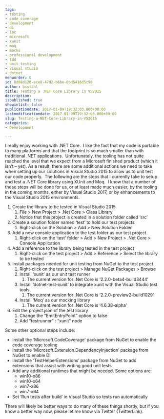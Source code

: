 ```yaml
---
tags:
- testing
- code coverage
- development
- di
- ioc
- microsoft
- xunit
- moq
- mocks
- professional development
- tdd
- unit testing
- visual studio
- dotnet
menuorder: 0
id: 8d08d120-ece8-47d2-b6be-0bd5416d5c90
author: bsstahl
title: Testing a .NET Core Library in VS2015
description: 
ispublished: true
showinlist: false
publicationdate: 2017-01-09T19:32:03.000+00:00
lastmodificationdate: 2017-01-09T19:32:03.000+00:00
slug: Testing-a-NET-Core-Library-in-VS2015
categories:
- Development

---
```

I really enjoy working with .NET Core.  I like the fact that my code is portable to many platforms and that the footprint is so much smaller than with traditional .NET applications.  Unfortunately, the tooling has not quite reached the level that we expect from a Microsoft finished product (which it isn’t – yet). As a result, there are some additional actions we need to take when setting up our solutions in Visual Studio 2015 to allow us to unit test our code properly.  The following are the steps that I currently take to setup and test a .NET Core library using XUnit and Moq.  I know that a number of these steps will be done for us, or at least made much easier, by the tooling in the coming months, either by Visual Studio 2017, or by enhancements to the Visual Studio 2015 environments.

1. Create the library to be tested in Visual Studio 2015
    1. File &gt; New Project &gt; .Net Core &gt; Class Library
    2. Notice that this project is created in a solution folder called ‘src’
2. Create a solution folder named ‘test’ to hold our test projects
    1. Right-click on the Solution &gt; Add &gt; New Solution Folder
3. Add a new console application to the test folder as our test project
    1. Right-click on the ‘test’ folder &gt; Add &gt; New Project &gt; .Net Core &gt; Console Application
4. Add a reference to the library being tested in the test project
    1. Right-click on the test project &gt; Add &gt; Reference &gt; Select the library to be tested
5. Install packages needed for unit testing from NuGet to the test project
    1. Right-click on the test project &gt; Manage NuGet Packages &gt; Browse
    2. Install ‘xunit’ as our unit test runner
        1. The current version for .Net Core is ‘2.2.0-beta4-build3444’
    3. Install ‘dotnet-test-xunit’ to integrate xunit with the Visual Studio test tools
        1. The current version for .Net Core is ‘2.2.0-preview2-build1029’
    4. Install ‘Moq’ as our mocking library
        1. The current version for .Net Core is ‘4.6.38-alpha’
6. Edit the project.json of the test library
    1. Change the “EmitEntryPoint” option to false
    2. Add “testrunner” : “xunit” node


Some other optional steps include:

- Install the ‘Microsoft.CodeCoverage’ package from NuGet to enable the code coverage tooling
- Install the ‘Microsoft.Extension.DependencyInjection’ package from NuGet to enable DI
- Install the ‘TestHelperExtensions’ package from NuGet to add extensions that assist with writing good unit tests
- Add any additional runtimes that might be needed. Some options are:
    - win10-x86
    - win10-x64
    - win7-x86
    - win7-x64
- Set ‘Run tests after build’ in Visual Studio so tests run automatically


There will likely be better ways to do many of these things shortly, but if you know a better way now, please let me know via Twitter {TwitterLink}.